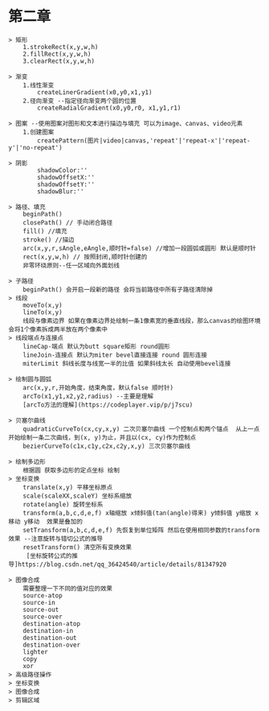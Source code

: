# 第二章

    > 矩形
        1.strokeRect(x,y,w,h)
        2.fillRect(x,y,w,h)
        3.clearRect(x,y,w,h)

    > 渐变
        1.线性渐变
            createLinerGradient(x0,y0,x1,y1)
        2.径向渐变 --指定径向渐变两个圆的位置
            createRadialGradient(x0,y0,r0, x1,y1,r1)

    > 图案 --使用图案对图形和文本进行描边与填充 可以为image、canvas、video元素
        1.创建图案
            createPattern(图片|video|canvas,'repeat'|'repeat-x'|'repeat-y'|'no-repeat')

    > 阴影
            shadowColor:''
            shadowOffsetX:''
            shadowOffsetY:''
            shadowBlur:'' 

    > 路径、填充
        beginPath()
        closePath() // 手动闭合路径
        fill() //填充
        stroke() //描边
        arc(x,y,r,sAngle,eAngle,顺时针=false) //增加一段圆弧或圆形 默认是顺时针
        rect(x,y,w,h) // 按照封闭,顺时针创建的
        非零环绕原则--任一区域向外面划线

    > 子路径
        beginPath() 会开启一段新的路径 会将当前路径中所有子路径清除掉
    > 线段
        moveTo(x,y)
        lineTo(x,y)
        线段与像素边界 如果在像素边界处绘制一条1像素宽的垂直线段，那么canvas的绘图环境会将1个像素拆成两半放在两个像素中
    > 线段端点与连接点
        lineCap-端点 默认为butt square矩形 round圆形
        lineJoin-连接点 默认为miter bevel直接连接 round 圆形连接
        miterLimit 斜线长度与线宽一半的比值 如果斜线太长 自动使用bevel连接

    > 绘制圆与圆弧
        arc(x,y,r,开始角度，结束角度，默认false 顺时针)
        arcTo(x1,y1,x2,y2,radius) --主要是理解
        [arcTo方法的理解](https://codeplayer.vip/p/j7scu)
    
    > 贝塞尔曲线
        quadraticCurveTo(cx,cy,x,y) 二次贝塞尔曲线 一个控制点和两个锚点  从上一点开始绘制一条二次曲线，到(x, y)为止，并且以(cx, cy)作为控制点
        bezierCurveTo(c1x,c1y,c2x,c2y,x,y) 三次贝塞尔曲线 

    > 绘制多边形    
        根据圆 获取多边形的定点坐标 绘制
    > 坐标变换
        translate(x,y) 平移坐标原点
        scale(scaleXX,scaleY) 坐标系缩放
        rotate(angle) 旋转坐标系 
        transform(a,b,c,d,e,f) x轴缩放 x倾斜值(tan(angle)得来) y倾斜值 y缩放 x移动 y移动  效果是叠加的
        setTransform(a,b,c,d,e,f) 先恢复到单位矩阵 然后在使用相同参数的transform效果 --注意旋转与错切公式的推导
        resetTransform() 清空所有变换效果
         [坐标旋转公式的推导]https://blog.csdn.net/qq_36424540/article/details/81347920

    > 图像合成
        需要整理一下不同的值对应的效果
        source-atop
        source-in
        source-out
        source-over
        destination-atop
        destination-in
        destination-out
        destination-over
        lighter
        copy
        xor
    > 高级路径操作
    > 坐标变换
    > 图像合成
    > 剪辑区域
        